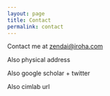```yaml
---
layout: page
title: Contact
permalink: contact
---
```


Contact me at zendai@iroha.com

Also physical address

Also google scholar + twitter

Also cimlab url
